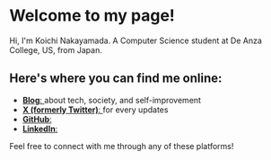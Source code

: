 # Welcome to my page!

Hi, I'm Koichi Nakayamada. A Computer Science student at De Anza College, US, from Japan.

## Here's where you can find me online:

- [**Blog**: ](https://koichin.medium.com) about tech, society, and self-improvement
- [**X (formerly Twitter)**: ](https://x.com/KoichiNkymd) for every updates
- [**GitHub**: ](https://github.com/koichinakayamada)
- [**LinkedIn**: ](https://linkedin.com/koichinakayamada)

Feel free to connect with me through any of these platforms!
